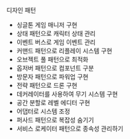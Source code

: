 디자인 패턴

- 싱글톤 게임 매니저 구현
- 상태 패턴으로 캐릭터 상태 관리
- 이벤트 버스로 게임 이벤트 관리
- 커맨드 패턴으로 리플레이 시스템 구현
- 오브젝트 풀 패턴으로 최적화
- 옵저버 패턴으로 컴포넌트 구분
- 방문자 패턴으로 파워업 구현
- 전략 패턴으로 드론 구현
- 데커레이터를 사용하여 무기 시스템 구현
- 공간 분할로 레벨 에디터 구현
- 어댑터로 시스템 조정
- 퍼사드 패턴으로 복잡성 숨기기
- 서비스 로케이터 패턴으로 종속성 관리하기
